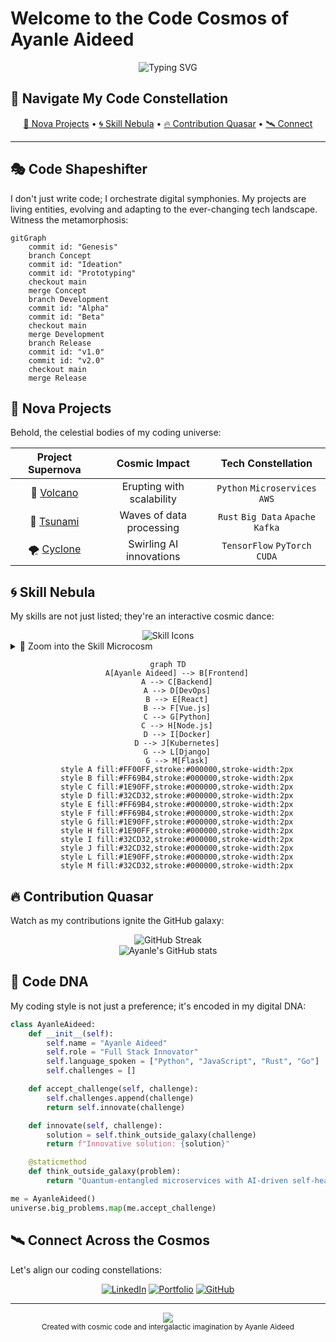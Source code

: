 # Welcome to the Code Cosmos of Ayanle Aideed

<div align="center">
  <img src="https://readme-typing-svg.herokuapp.com?font=Orbitron&size=40&duration=3000&pause=1000&color=00FF00&center=true&vCenter=true&width=800&height=100&lines=Greetings,+fellow+code+explorer!;Prepare+for+a+journey+through+my+digital+universe!" alt="Typing SVG" />
</div>

## 🌌 Navigate My Code Constellation

<div align="center">
  <a href="#nova-projects">🌟 Nova Projects</a> • 
  <a href="#skill-nebula">🌀 Skill Nebula</a> • 
  <a href="#contribution-quasar">🔥 Contribution Quasar</a> • 
  <a href="#connect-across-the-cosmos">🛰️ Connect</a>
</div>

---

## 🎭 Code Shapeshifter

I don't just write code; I orchestrate digital symphonies. My projects are living entities, evolving and adapting to the ever-changing tech landscape. Witness the metamorphosis:

```mermaid
gitGraph
    commit id: "Genesis"
    branch Concept
    commit id: "Ideation"
    commit id: "Prototyping"
    checkout main
    merge Concept
    branch Development
    commit id: "Alpha"
    commit id: "Beta"
    checkout main
    merge Development
    branch Release
    commit id: "v1.0"
    commit id: "v2.0"
    checkout main
    merge Release
```

## 🌟 Nova Projects

Behold, the celestial bodies of my coding universe:

<div align="center">

| Project Supernova | Cosmic Impact | Tech Constellation |
|:-----------------:|:-------------:|:------------------:|
| 🌋 [Volcano](https://github.com/ayanleaideed/volcano) | Erupting with scalability | `Python` `Microservices` `AWS` |
| 🌊 [Tsunami](https://github.com/ayanleaideed/tsunami) | Waves of data processing | `Rust` `Big Data` `Apache Kafka` |
| 🌪️ [Cyclone](https://github.com/ayanleaideed/cyclone) | Swirling AI innovations | `TensorFlow` `PyTorch` `CUDA` |

</div>

## 🌀 Skill Nebula

My skills are not just listed; they're an interactive cosmic dance:

<div align="center">
  <img src="https://skillicons.dev/icons?i=python,js,rust,go,docker,kubernetes,aws,tensorflow,react,mongodb&perline=5" alt="Skill Icons" />
</div>

<details>
<summary>🔬 Zoom into the Skill Microcosm</summary>




```mermaid
mindmap
  root((Ayanle's Skills))
    Languages
      Python
      JavaScript
      Rust
      Go
    Frameworks
      Django
      React
      TensorFlow
    DevOps
      Docker
      Kubernetes
      CI/CD
    Cloud
      AWS
      GCP
      Azure
    Databases
      PostgreSQL
      MongoDB
      Redis
```

</details>

<div align="center">

```mermaid
graph TD
    A[Ayanle Aideed] --> B[Frontend]
    A --> C[Backend]
    A --> D[DevOps]
    B --> E[React]
    B --> F[Vue.js]
    C --> G[Python]
    C --> H[Node.js]
    D --> I[Docker]
    D --> J[Kubernetes]
    G --> L[Django]
    G --> M[Flask]
    style A fill:#FF00FF,stroke:#000000,stroke-width:2px
    style B fill:#FF69B4,stroke:#000000,stroke-width:2px
    style C fill:#1E90FF,stroke:#000000,stroke-width:2px
    style D fill:#32CD32,stroke:#000000,stroke-width:2px
    style E fill:#FF69B4,stroke:#000000,stroke-width:2px
    style F fill:#FF69B4,stroke:#000000,stroke-width:2px
    style G fill:#1E90FF,stroke:#000000,stroke-width:2px
    style H fill:#1E90FF,stroke:#000000,stroke-width:2px
    style I fill:#32CD32,stroke:#000000,stroke-width:2px
    style J fill:#32CD32,stroke:#000000,stroke-width:2px
    style L fill:#1E90FF,stroke:#000000,stroke-width:2px
    style M fill:#32CD32,stroke:#000000,stroke-width:2px
```

</div>


## 🔥 Contribution Quasar

Watch as my contributions ignite the GitHub galaxy:

<div align="center">
  <img src="https://github-readme-streak-stats.herokuapp.com/?user=ayanleaideed&theme=neon-dark&hide_border=true&background=000000&fire=00FF00&ring=00FFFF&currStreakLabel=00FFFF" alt="GitHub Streak" />
</div>

<div align="center">
  <img src="https://github-readme-stats.vercel.app/api?username=ayanleaideed&show_icons=true&theme=radical&bg_color=0D1117&title_color=00FF00&icon_color=00FFFF&text_color=FFFFFF&hide_border=true" alt="Ayanle's GitHub stats" />
</div>

## 🧬 Code DNA

My coding style is not just a preference; it's encoded in my digital DNA:

```python
class AyanleAideed:
    def __init__(self):
        self.name = "Ayanle Aideed"
        self.role = "Full Stack Innovator"
        self.language_spoken = ["Python", "JavaScript", "Rust", "Go"]
        self.challenges = []

    def accept_challenge(self, challenge):
        self.challenges.append(challenge)
        return self.innovate(challenge)

    def innovate(self, challenge):
        solution = self.think_outside_galaxy(challenge)
        return f"Innovative solution: {solution}"

    @staticmethod
    def think_outside_galaxy(problem):
        return "Quantum-entangled microservices with AI-driven self-healing capabilities"

me = AyanleAideed()
universe.big_problems.map(me.accept_challenge)
```

## 🛰️ Connect Across the Cosmos

Let's align our coding constellations:

<div align="center">
  
[![LinkedIn](https://img.shields.io/badge/LinkedIn-Connect-brightgreen?style=for-the-badge&logo=linkedin&logoColor=white&color=00FF00)](https://www.linkedin.com/in/ayanle-aideed-118752252/)
[![Portfolio](https://img.shields.io/badge/Portfolio-Explore-brightgreen?style=for-the-badge&logo=web&logoColor=white&color=00FFFF)](https://ayanleaideed.github.io/myportfolio/)
[![GitHub](https://img.shields.io/badge/GitHub-Follow-brightgreen?style=for-the-badge&logo=github&logoColor=white&color=FF00FF)](https://github.com/ayanleaideed)

</div>

---

<div align="center">
  <img src="https://capsule-render.vercel.app/api?type=waving&color=gradient&height=100&section=footer&animation=twinkling&customColorList=0,0,255,0,0,255" />
</div>

<div align="center">
  <sub>Created with cosmic code and intergalactic imagination by Ayanle Aideed</sub>
</div>
